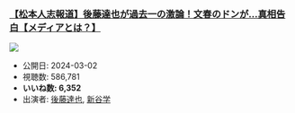 ### [【松本人志報道】後藤達也が過去一の激論！文春のドンが…真相告白【メディアとは？】](https://www.youtube.com/watch?v=cfDcXJptmQo)
[![](https://img.youtube.com/vi/cfDcXJptmQo/sddefault.jpg)](https://www.youtube.com/watch?v=cfDcXJptmQo)
-   公開日: 2024-03-02
-   視聴数: 586,781
-   **いいね数: 6,352**
-   出演者: [後藤達也](/rehacq_fan/people/後藤達也 "wikilink"), [新谷学](/rehacq_fan/people/新谷学 "wikilink")

